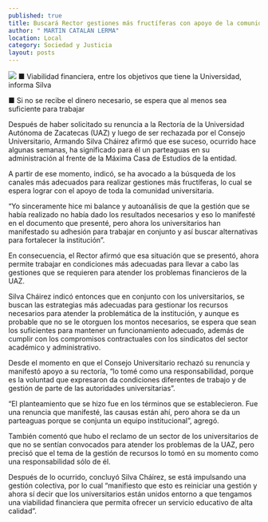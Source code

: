 ```yaml
---
published: true
title: Buscará Rector gestiones más fructíferas con apoyo de la comunidad universitaria
author: " MARTIN CATALAN LERMA"
location: Local
category: Sociedad y Justicia
layout: posts
---
```


![](http://i.imgur.com/lE3CWaZm.jpg)
■ Viabilidad financiera, entre los objetivos que tiene la Universidad, informa Silva 

■ Si no se recibe el dinero necesario, se espera que al menos sea suficiente para trabajar

Después de haber solicitado su renuncia a la Rectoría de la Universidad Autónoma de Zacatecas (UAZ) y luego de ser rechazada por el Consejo Universitario, Armando Silva Cháirez afirmó que ese suceso, ocurrido hace algunas semanas, ha significado para él un parteaguas en su administración al frente de la Máxima Casa de Estudios de la entidad.

A partir de ese momento, indicó, se ha avocado a la búsqueda de los canales más adecuados para realizar gestiones más fructíferas, lo cual se espera lograr con el apoyo de toda la comunidad universitaria.

“Yo sinceramente hice mi balance y autoanálisis de que la gestión que se había realizado no había dado los resultados necesarios y eso lo manifesté en el documento que presenté, pero ahora los universitarios han manifestado su adhesión para trabajar en conjunto y así buscar alternativas para fortalecer la institución”.

En consecuencia, el Rector afirmó que esa situación que se presentó, ahora permite trabajar en condiciones más adecuadas para llevar a cabo las gestiones que se requieren para atender los problemas financieros de la UAZ.

Silva Cháirez indicó entonces que en conjunto con los universitarios, se buscan las estrategias más adecuadas para gestionar los recursos necesarios para atender la problemática de la institución, y aunque es probable que no se le otorguen los montos necesarios, se espera que sean los suficientes para mantener un funcionamiento adecuado, además de cumplir con los compromisos contractuales con los sindicatos del sector académico y administrativo.

Desde el momento en que el Consejo Universitario rechazó su renuncia y manifestó apoyo a su rectoría, “lo tomé como una responsabilidad, porque es la voluntad que expresaron da condiciones diferentes de trabajo y de gestión de parte de las autoridades universitarias”.

“El planteamiento que se hizo fue en los términos que se establecieron. Fue una renuncia que manifesté, las causas están ahí, pero ahora se da un parteaguas porque se conjunta un equipo institucional”, agregó.

También comentó que hubo el reclamo de un sector de los universitarios de que no se sentían convocados para atender los problemas de la UAZ, pero precisó que el tema de la gestión de recursos lo tomó en su momento como una responsabilidad sólo de él.

Después de lo ocurrido, concluyó Silva Cháirez, se está impulsando una gestión colectiva, por lo cual “manifiesto que esto es reiniciar una gestión y ahora sí decir que los universitarios están unidos entorno a que tengamos una viabilidad financiera que permita ofrecer un servicio educativo de alta calidad”.
